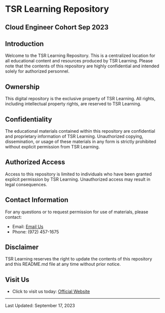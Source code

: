 # TSR Learning Repository
## Cloud Engineer Cohort Sep 2023

## Introduction
Welcome to the TSR Learning Repository. This is a centralized location for all educational content and resources produced by TSR Learning. Please note that the contents of this repository are highly confidential and intended solely for authorized personnel.

## Ownership
This digital repository is the exclusive property of TSR Learning. All rights, including intellectual property rights, are reserved to TSR Learning.

## Confidentiality
The educational materials contained within this repository are confidential and proprietary information of TSR Learning. Unauthorized copying, dissemination, or usage of these materials in any form is strictly prohibited without explicit permission from TSR Learning.

## Authorized Access
Access to this repository is limited to individuals who have been granted explicit permission by TSR Learning. Unauthorized access may result in legal consequences.

## Contact Information
For any questions or to request permission for use of materials, please contact:

- Email: [Email Us](mailto:info@tsrlearning.io)
- Phone: (972) 457-1675

## Disclaimer
TSR Learning reserves the right to update the contents of this repository and this README.md file at any time without prior notice.

## Visit Us
- Click to visit us today: [Official Website](https://www.tsrlearning.io/)
---

Last Updated: September 17, 2023
